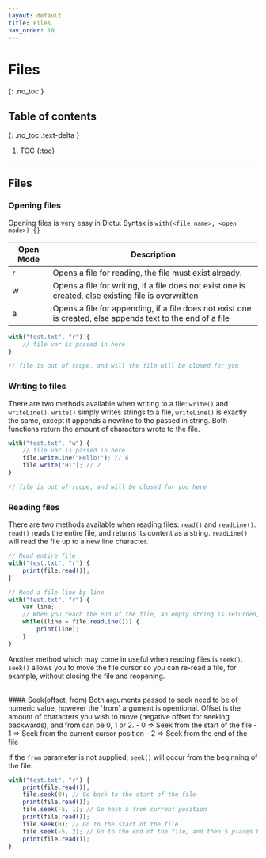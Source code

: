 ```yaml
---
layout: default
title: Files
nav_order: 10
---
```


# Files
{: .no_toc }

## Table of contents
{: .no_toc .text-delta }

1. TOC
{:toc}

---
## Files

### Opening files

Opening files is very easy in Dictu. Syntax is `with(<file name>, <open mode>) {}`

| Open Mode | Description                                            |
|-----------|--------------------------------------------------------|
| r         | Opens a file for reading, the file must exist already. |
| w         | Opens a file for writing, if a file does not exist one is created, else existing file is overwritten |
| a         | Opens a file for appending, if a file does not exist one is created, else appends text to the end of a file |

```js
with("test.txt", "r") {
    // file var is passed in here
}

// file is out of scope, and will the file will be closed for you
```

### Writing to files

There are two methods available when writing to a file: `write()` and `writeLine()`. `write()` simply writes strings to a file, `writeLine()` is exactly the same, except it appends a newline to the passed in string. Both functions return the amount of characters wrote to the file.

```js
with("test.txt", "w") {
    // file var is passed in here
    file.writeLine("Hello!"); // 6
    file.write("Hi"); // 2
}

// file is out of scope, and will be closed for you here
```

### Reading files

There are two methods available when reading files: `read()` and `readLine()`. `read()` reads the entire file, and returns its content as a string. `readLine()` will read the file up to a new line character.

```js
// Read entire file
with("test.txt", "r") {
    print(file.read());
}
```

```js
// Read a file line by line
with("test.txt", "r") {
    var line;
    // When you reach the end of the file, an empty string is returned, which is a falsey value
    while((line = file.readLine())) {
        print(line);
    }
}
```

Another method which may come in useful when reading files is `seek()`. `seek()` allows you to move the file cursor so you can re-read a file, for example, without closing the file and reopening.

<br/>
#### Seek(offset, from)
Both arguments passed to seek need to be of numeric value, however the `from` argument is opentional. Offset is the amount of characters you wish to move (negative offset for seeking backwards), and from can be 0, 1 or 2.
- 0 => Seek from the start of the file
- 1 => Seek from the current cursor position
- 2 => Seek from the end of the file

If the `from` parameter is not supplied, `seek()` will occur from the beginning of the file.

```js
with("test.txt", "r") {
    print(file.read());
    file.seek(0); // Go back to the start of the file
    print(file.read());
    file.seek(-5, 1); // Go back 5 from current position
    print(file.read());
    file.seek(0); // Go to the start of the file
    file.seek(-5, 2); // Go to the end of the file, and then 5 places back
    print(file.read());
}
```